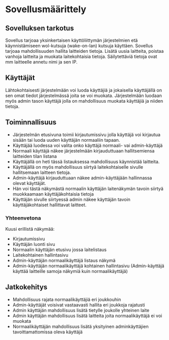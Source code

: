 # Sovellusmäärittely

## Sovelluksen tarkotus
Sovellus tarjoaa yksinkertaisen käyttöliittymän järjestelmien etä käynnistämiseen wol-kutsuja (wake-on-lan) kutsuja käyttäen. 
Sovellus tarjoaa mahdollisuuden hallita laitteiden tietoja. Lisätä uusia laitteita, poistaa vanhoja laitteita ja muokata laitekohtaisia tietoja. Säilytettäviä tietoja ovat mm laitteelle annetu nimi ja sen IP.

## Käyttäjät
Lähtokohtaisesti järjestelmään voi luoda käyttäjiä ja jokaisella käyttäjällä on sen omat tiedot järjestelmässä joita se voi muokata. Järjestelmään luodaan myös admin tason käyttäjä jolla
on mahdollisuus muokata käyttäjiä ja niiden tietoja.

## Toiminnallisuus
- Järjestelmän etusivuna toimii kirjautumissivu jolla käyttäjä voi kirjautua sisään tai luoda uuden käyttäjän normaaliin tapaan. 
- Käyttäjää luodessa voi valita onko käyttäjä normaali- vai admin-käyttäjä
- Normaali käyttäjä näkee järjestelmään kirjauduttuaan hallitsemiensa laitteiden tilan listana
- Käyttäjällä on heti tässä listauksessa mahdollisuus käynnistää laitteita.
- Käyttäjällä on myös mahdollisuus siirtyä laitekohtaiselle sivulle hallitsemaan laitteen tietoja.
- Admin-käyttäjä kirjauduttuaan näkee admin-käyttäjään hallinnassa olevat käyttäjät.
- Hän voi tästä näkymästä normaalin käyttäjän laitenäkymän tavoin siirtyä muokkaamaan käyttäjäkohtaisia tietoja
- Käyttäjän sivulle siirtyessä admin näkee käyttäjän tavoin käyttäjäkohtaiset hallittavat laitteet.

 ### Yhteenvetona
 Kuusi erillistä näkymää:
 - Kirjautumissivu
 - Käyttäjän luonti sivu
 - Normaalin käyttäjän etusivu jossa laitelistaus
 - Laitekohtainen hallintasivu
 - Admin-käyttäjän normaalikäyttäjä listaus näkymä
 - Admin-käyttäjän normaalikäyttäjä kohtainen hallintasivu
(Admin-käyttäjä käyttää laitteille samoja näkymiä kuin normaalikäyttäjä)

## Jatkokehitys
- Mahdollisuus rajata normaalikäyttäjiä eri joukkouhin
- Admin-käyttäjät voisivat vastaavasti hallita eri joukkoja rajatusti
- Admin käyttäjän mahdollisuus lisätä tietylle joukolle yhteinen laite
- Admin käyttäjän mahdollisuus lisätä laitteita joita normaalikäyttäjä ei voi muokata
- Normaalikäyttäjän mahdollisuus lisätä yksityinen adminkäyttäjien tavoittamattomissa oleva käyttäjä
